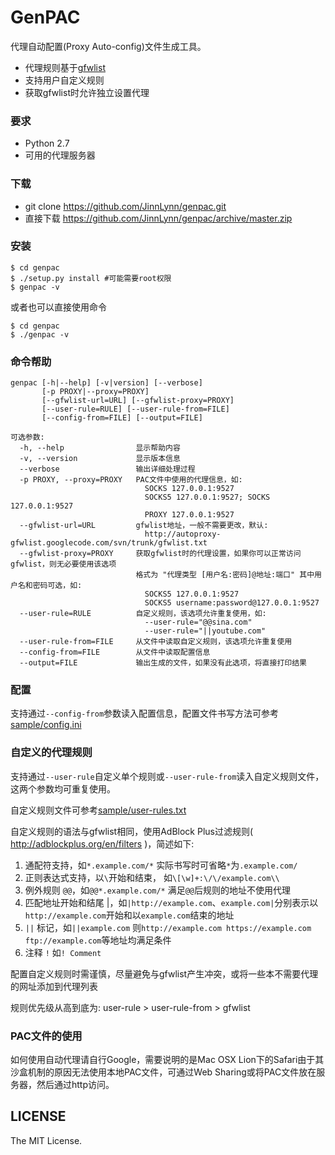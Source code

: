 # GenPAC

代理自动配置(Proxy Auto-config)文件生成工具。

* 代理规则基于[gfwlist][]
* 支持用户自定义规则
* 获取gfwlist时允许独立设置代理

### 要求

* Python 2.7
* 可用的代理服务器

### 下载

* git clone https://github.com/JinnLynn/genpac.git
* 直接下载 https://github.com/JinnLynn/genpac/archive/master.zip

### 安装

```shell
$ cd genpac
$ ./setup.py install #可能需要root权限
$ genpac -v
```

  或者也可以直接使用命令
  
```shell
$ cd genpac
$ ./genpac -v
```

### 命令帮助

```
genpac [-h|--help] [-v|version] [--verbose]
       [-p PROXY|--proxy=PROXY]
       [--gfwlist-url=URL] [--gfwlist-proxy=PROXY]
       [--user-rule=RULE] [--user-rule-from=FILE]
       [--config-from=FILE] [--output=FILE]
              
可选参数:
  -h, --help                显示帮助内容
  -v, --version             显示版本信息
  --verbose                 输出详细处理过程
  -p PROXY, --proxy=PROXY   PAC文件中使用的代理信息，如:
                              SOCKS 127.0.0.1:9527
                              SOCKS5 127.0.0.1:9527; SOCKS 127.0.0.1:9527
                              PROXY 127.0.0.1:9527
  --gfwlist-url=URL         gfwlist地址，一般不需要更改，默认: 
                              http://autoproxy-gfwlist.googlecode.com/svn/trunk/gfwlist.txt
  --gfwlist-proxy=PROXY     获取gfwlist时的代理设置，如果你可以正常访问gfwlist，则无必要使用该选项
                            格式为 "代理类型 [用户名:密码]@地址:端口" 其中用户名和密码可选，如: 
                              SOCKS5 127.0.0.1:9527
                              SOCKS5 username:password@127.0.0.1:9527
  --user-rule=RULE          自定义规则，该选项允许重复使用，如:
                              --user-rule="@@sina.com"
                              --user-rule="||youtube.com"
  --user-rule-from=FILE     从文件中读取自定义规则，该选项允许重复使用
  --config-from=FILE        从文件中读取配置信息
  --output=FILE             输出生成的文件，如果没有此选项，将直接打印结果
```

### 配置

支持通过`--config-from`参数读入配置信息，配置文件书写方法可参考[sample/config.ini][]

### 自定义的代理规则

支持通过`--user-rule`自定义单个规则或`--user-rule-from`读入自定义规则文件，这两个参数均可重复使用。

自定义规则文件可参考[sample/user-rules.txt][]

自定义规则的语法与gfwlist相同，使用AdBlock Plus过滤规则( http://adblockplus.org/en/filters )，简述如下:
  
1. 通配符支持，如`*.example.com/*` 实际书写时可省略`*`为`.example.com/`
2. 正则表达式支持，以`\`开始和结束， 如`\[\w]+:\/\/example.com\\`
3. 例外规则 `@@`，如`@@*.example.com/*` 满足`@@`后规则的地址不使用代理
4. 匹配地址开始和结尾 |，如`|http://example.com`、`example.com|`分别表示以`http://example.com`开始和以`example.com`结束的地址
5. `||` 标记，如`||example.com` 则`http://example.com https://example.com ftp://example.com`等地址均满足条件
6. 注释 `!` 如`! Comment`

配置自定义规则时需谨慎，尽量避免与gfwlist产生冲突，或将一些本不需要代理的网址添加到代理列表

规则优先级从高到底为: user-rule > user-rule-from > gfwlist

### PAC文件的使用

如何使用自动代理请自行Google，需要说明的是Mac OSX Lion下的Safari由于其沙盒机制的原因无法使用本地PAC文件，可通过Web Sharing或将PAC文件放在服务器，然后通过http访问。

## LICENSE

The MIT License.

[gfwlist]: http://autoproxy-gfwlist.googlecode.com/svn/trunk/gfwlist.txt
[sample/config.ini]: https://github.com/JinnLynn/genpac/raw/master/sample/config.ini
[sample/user-rules.txt]: https://github.com/JinnLynn/genpac/raw/master/sample/user-rule.txt
[1]:http://jeeker.net